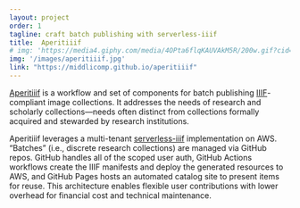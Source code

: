 ```yaml
---
layout: project
order: 1
tagline: craft batch publishing with serverless-iiif
title:  Aperitiiif
# img: 'https://media4.giphy.com/media/4OPta6flqKAUVAkM5R/200w.gif?cid=6c09b952i180c328eocqyrd94q5ed3prpj252ko6b5ji8cpj&rid=200w.gif&ct=v'
img: '/images/aperitiiif.jpg'
link: "https://middlicomp.github.io/aperitiiif"
---
```


[Aperitiiif](https://middlicomp.github.io/aperitiiif) is a workflow and set of components for batch publishing [IIIF](https://iiif.io/)-compliant image collections. It addresses the needs of research and scholarly collections—needs often distinct from collections formally acquired and stewarded by research institutions.

Aperitiiif leverages a multi-tenant [serverless-iiif](https://github.com/samvera-labs/serverless-iiif) implementation on AWS. “Batches” (i.e., discrete research collections) are managed via GitHub repos. GitHub handles all of the scoped user auth, GitHub Actions workflows create the IIIF manifests and deploy the generated resources to AWS, and GitHub Pages hosts an automated catalog site to present items for reuse. This architecture enables flexible user contributions with lower overhead for financial cost and technical maintenance.
